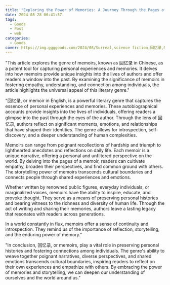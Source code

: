 ```yaml
---
title: "Exploring the Power of Memories: A Journey Through the Pages of 回忆录"
date: 2024-08-28 06:41:57
tags:
  - Goods
  - Post
  - web
categories:
  - Goods
cover: https://img.ggggoods.com/2024/08/Surreal,science fiction,回忆录,Memoirs,technology,tech,diagrams,renderings,colors_20240830_00001_.png
---
```


"This article explores the genre of memoirs, known as 回忆录 in Chinese, as a potent tool for capturing personal experiences and memories. It delves into how memoirs provide unique insights into the lives of authors and offer readers a window into the past. By examining the significance of memoirs in fostering empathy, understanding, and connection among individuals, the article highlights the universal appeal of this literary genre."

"回忆录, or memoir in English, is a powerful literary genre that captures the essence of personal experiences and memories. These autobiographical accounts provide insights into the lives of individuals, offering readers a glimpse into the past through the eyes of the author. Through the lens of 回忆录, authors reflect on significant moments, emotions, and relationships that have shaped their identities. The genre allows for introspection, self-discovery, and a deeper understanding of human complexities.

Memoirs can range from poignant recollections of hardship and triumph to lighthearted anecdotes and reflections on daily life. Each memoir is a unique narrative, offering a personal and unfiltered perspective on the world. By delving into the pages of a memoir, readers can cultivate empathy, broaden their perspectives, and find common ground with others. The storytelling power of memoirs transcends cultural boundaries and connects people through shared experiences and emotions.

Whether written by renowned public figures, everyday individuals, or marginalized voices, memoirs have the ability to inspire, educate, and provoke thought. They serve as a means of preserving personal histories and bearing witness to the richness and diversity of human life. Through the act of writing and sharing their memories, authors leave a lasting legacy that resonates with readers across generations.

In a world constantly in flux, memoirs offer a sense of continuity and introspection. They remind us of the importance of reflection, storytelling, and the enduring power of memory."

"In conclusion, 回忆录, or memoirs, play a vital role in preserving personal histories and fostering connections among individuals. The genre's ability to weave together poignant narratives, diverse perspectives, and shared emotions transcends cultural boundaries, inspiring readers to reflect on their own experiences and empathize with others. By embracing the power of memories and storytelling, we can deepen our understanding of ourselves and the world around us."
